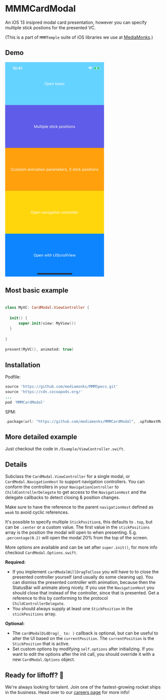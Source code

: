 # MMMCardModal

An iOS 13 insipred modal card presentation, however you can specify multiple stick postions for the presented VC.

(This is a part of `MMMTemple` suite of iOS libraries we use at [MediaMonks](https://www.mediamonks.com/).)

## Demo

![Preview](Preview.gif)

## Most basic example

```swift

class MyVC: CardModal.ViewController {

  init() {
      super.init(view: MyView())
  }

}

present(MyVC(), animated: true)

```

## Installation

Podfile:

```ruby
source 'https://github.com/mediamonks/MMMSpecs.git'
source 'https://cdn.cocoapods.org/'
...
pod 'MMMCardModal'
```

SPM:

```swift
.package(url: "https://github.com/mediamonks/MMMCardModal", .upToNextMajor(from: "0.2.13"))
```


## More detailed example

Just checkout the code in `/Example/ViewController.swift`.

## Details

Subclass the `CardModal.ViewController` for a single modal,
or `CardModal.NavigationHost` to support navigation controllers. You can conform the
controllers in your `NavigationController` to `ChildControllerDelegate` to get access
to the `NavigationHost` and the delegate callbacks to detect closing & position changes.

Make sure to have the reference to the parent `navigationHost` defined as `weak` to avoid
cyclic references.

It's possible to specify multiple `StickPosition`s, this defaults to `.top`, but can be `.center`
or a custom value. The first value in the `stickPositions` array is the position the modal will open
to when presenting.  E.g. `.percentage(0.2)` will open the modal 20% from the top of the screen.

More options are available and can be set after `super.init()`, for more info
checkout `CardModal.Options.swift`.

**Required:**
 - If you implement `cardModalWillDragToClose` you will have to to close the presented controller
 yourself (and usually do some cleaning up). You can dismiss the presented controller with animation,
 because then the StatusBar will animate along nicely. If you use the `NavigationHost` you should close
 that instead of the controller, since that is presented. Get a reference to this by conforming to the
 protocol `ChildControllerDelegate`.
 - You should always supply at least one `StickPosition` in the  `stickPositions` array.

**Optional:**
 - The `cardModalDidDrag(_ to: )` callback is optional, but can be useful to alter the UI based
 on the `currentPosition`. The `currentPosition` is the `StickPosition` that is active.
 - Set custom options by modifying `self.options` after initializing. If you want to edit the options
 after the init call, you should override it with a new `CardModal.Options` object.

## Ready for liftoff? 🚀

We're always looking for talent. Join one of the fastest-growing rocket ships in
the business. Head over to our [careers page](https://media.monks.com/careers)
for more info!
